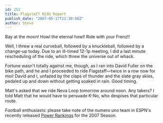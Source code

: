 ```yaml
---
id: 252
title: Flagstaff Ride Report
publish_date: "2007-05-17T21:30:00Z"
author: Steve
---
```

  
Bay at the moon! Howl the eternal howl! Ride with your Frenz!!

Well, I threw a real curveball, followed by a knuckleball, followed by a change-up today. Due to an ill-timed 12-1p meeting, I did a last minute rescheduling of the ride, which threw the universe out of whack.

Fortune wasn't totally against me, though, as I ran into David Fuller on the bike path, and he and I proceeded to ride Flagstaff—twice in a row now for moi! David and I, unfazed by the claps of thunder and the slate gray skies, pedaled up and down without getting soaked in rain. Good timing.

Matt's asked that we ride Neva Loop tomorrow around noon. Any takers? I told Matt that he would have to persuade K-No, who despises that particular route.

Football enthusiasts: please take note of the numero uno team in ESPN's recently released [Power Rankings](http://sports.espn.go.com/nfl/powerranking?season=2007&week=0) for the 2007 Season.
